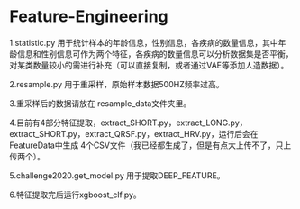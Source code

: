 # Feature-Engineering
1.statistic.py 用于统计样本的年龄信息，性别信息，各疾病的数量信息，其中年龄信息和性别信息可作为两个特征，各疾病的数量信息可以分析数据集是否平衡，对某类数量较小的需进行补充（可以直接复制，或者通过VAE等添加人造数据）。

2.resample.py 用于重采样，原始样本数据500HZ频率过高。

3.重采样后的数据请放在 resample_data文件夹里。

4.目前有4部分特征提取，extract_SHORT.py，extract_LONG.py，extract_SHORT.py，extract_QRSF.py，extract_HRV.py，运行后会在FeatureData中生成 4个CSV文件（我已经都生成了，但是有点大上传不了，只上传两个）。

5.challenge2020.get_model.py 用于提取DEEP_FEATURE。

6.特征提取完后运行xgboost_clf.py。
